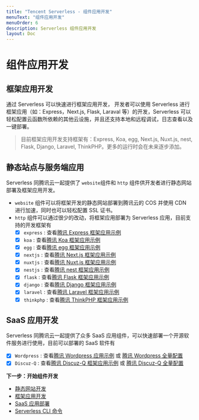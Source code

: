 ```yaml
---
title: "Tencent Serverless - 组件应用开发"
menuText: "组件应用开发"
menuOrder: 6
description: Serverless 组件应用开发
layout: Doc
---
```


# 组件应用开发

## 框架应用开发

通过 Serverless 可以快速进行框架应用开发， 开发者可以使用 Serverless 进行框架应用（如：Express，Next.js, Flask, Laraval 等）的开发，Serverless 可以轻松配置云函数所依赖的其他云设施，并且还支持本地和远程调试，日志查看以及一键部署。

> 目前框架应用开发支持框架有：Express, Koa, egg, Next.js, Nuxt.js, nest, Flask, Django, Laravel, ThinkPHP。更多的运行时会在未来逐步添加。

## 静态站点与服务端应用

Serverless 同腾讯云一起提供了 `website`组件和 `http` 组件供开发者进行静态网站部署及框架应用开发。

- `website` 组件可以将框架开发的静态网站部署到腾讯云的 COS 并使用 CDN 进行加速，同时也可以轻松配置 SSL 证书。
- `http` 组件可以通过很少的改动，将框架应用部署为 Serverless 应用，目前支持的开发框架有
  - [x] `express` : 查看[腾讯 Express 框架应用示例](https://github.com/serverless-components/tencent-http/tree/master/examples/express)
  - [x] `koa` : 查看[腾讯 Koa 框架应用示例](https://github.com/serverless-components/tencent-http/tree/master/examples/koa)
  - [x] `egg` : 查看[腾讯 egg 框架应用示例](https://github.com/serverless-components/tencent-http/tree/master/examples/egg)
  - [x] `nextjs` : 查看[腾讯 Next.js 框架应用示例](https://github.com/serverless-components/tencent-http/tree/master/examples/nextjs)
  - [x] `nuxtjs` : 查看[腾讯 Nuxt.js 框架应用示例](https://github.com/serverless-components/tencent-http/tree/master/examples/nuxtjs)
  - [x] `nestjs` : 查看[腾讯 nest 框架应用示例](https://github.com/serverless-components/tencent-http/tree/master/examples/nestjs)
  - [x] `flask` : 查看[腾讯 Flask 框架应用示例](https://github.com/serverless-components/tencent-http/tree/master/examples/flask)
  - [x] `django` : 查看[腾讯 Django 框架应用示例](https://github.com/serverless-components/tencent-http/tree/master/examples/django)
  - [x] `laravel` : 查看[腾讯 Laravel 框架应用示例](https://github.com/serverless-components/tencent-http/tree/master/examples/laravel)
  - [x] `thinkphp` : 查看[腾讯 ThinkPHP 框架应用示例](https://github.com/serverless-components/tencent-http/tree/master/examples/thinkphp)

## SaaS 应用开发

Serverless 同腾讯云一起提供了众多 SaaS 应用组件，可以快速部署一个开源软件服务进行使用，目前可以部署的 SaaS 软件有

- [x] `Wordpress` : 查看[腾讯 Wordpress 应用示例](https://github.com/serverless-components/tencent-wordpress/tree/master/example) 或 [腾讯 Wordpress 全量配置](https://github.com/serverless-components/tencent-wordpress/blob/master/docs/configure.md)
- [x] `Discuz-Q` : 查看[腾讯 Discuz-Q 框架应用示例](https://github.com/serverless-components/tencent-discuzq/tree/main/example) 或 [腾讯 Discuz-Q 全量配置](https://github.com/serverless-components/tencent-discuzq/blob/main/docs/configure.md)

**下一步：开始组件开发**

- [静态网站开发](./website)
- [框架应用开发](./http)
- [SaaS 应用部署](./saas)
- [Serverless CLI 命令](../quickstart/commands)

